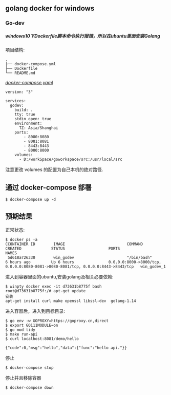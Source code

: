## golang docker for windows
### Go-dev
#####  windows10下Dockerfile脚本命令执行报错，所以在ubuntu里面安装Golang

项目结构:
```
.
├── docker-compose.yml
├── Dockerfile
└── README.md
```

[_docker-compose.yaml_](docker-compose.yml)
```
version: "3"

services:
  godev:
    build: .
    tty: true
    stdin_open: true
    environment:
      TZ: Asia/Shanghai
    ports:
        - 8080:8080
        - 8081:8081
        - 8443:8443
        - 8000:8000
    volumes:
      - D:/workSpace/goworkspace/src:/usr/local/src
```
注意更改 volumes 的配置为自己本机的绝对路径.

## 通过 docker-compose 部署

```
$ docker-compose up -d

```

## 预期结果
 正常状态:
```
$ docker ps -a
CCONTAINER ID        IMAGE                           COMMAND                  CREATED             STATUS                   PORTS                                                                              NAMES
 5d618a726330        win_godev                       "/bin/bash"              6 hours ago         Up 6 hours               0.0.0.0:8000->8000/tcp, 0.0.0.0:8080-8081->8080-8081/tcp, 0.0.0.0:8443->8443/tcp   win_godev_1
```
 进入到容器里面的ubuntu,安装golang及相关必要依赖:
```
$ winpty docker exec -it d73631b8775f bash
root@d73631b8775f:/# apt-get update
安装
apt-get install curl make openssl libssl-dev  golang-1.14
```

进入容器后，进入到目标目录:
```
$ go env -w GOPROXY=https://goproxy.cn,direct
$ export GO111MODULE=on
$ go mod tidy
$ make run-api
$ curl localhost:8081/demo/hello

{"code":0,"msg":"hello","data":{"func":"hello api."}}

```
停止 
```
$ docker-compose stop
```

停止并且移除容器
```
$ docker-compose down
```
